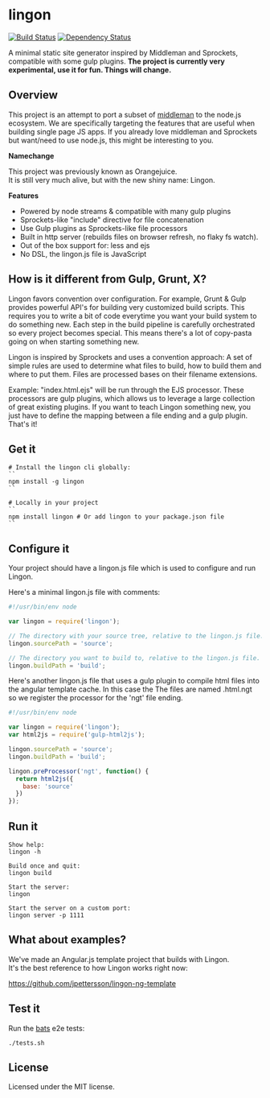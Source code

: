 # lingon 

[![Build Status](https://travis-ci.org/jpettersson/lingon.png?branch=master)](https://travis-ci.org/jpettersson/lingon)
[![Dependency Status](https://david-dm.org/jpettersson/lingon.png)](https://david-dm.org/jpettersson/lingon)

A minimal static site generator inspired by Middleman and Sprockets, compatible with some gulp plugins. **The project is currently very experimental, use it for fun. Things will change.**

## Overview
This project is an attempt to port a subset of [middleman](http://middlemanapp.com) to the node.js ecosystem.
We are specifically targeting the features that are useful when building single page JS apps. If you already love middleman and Sprockets but want/need to use node.js, this might be interesting to you.

**Namechange**

This project was previously known as Orangejuice.<br />
It is still very much alive, but with the new shiny name: Lingon.

**Features**

* Powered by node streams & compatible with many gulp plugins
* Sprockets-like "include" directive for file concatenation
* Use Gulp plugins as Sprockets-like file processors
* Built in http server (rebuilds files on browser refresh, no flaky fs watch).
* Out of the box support for: less and ejs
* No DSL, the lingon.js file is JavaScript

## How is it different from Gulp, Grunt, X?

Lingon favors convention over configuration. For example, Grunt & Gulp provides powerful API's for building very customized build scripts. This requires you to write a bit of code everytime you want your build system to do something new. Each step in the build pipeline is carefully orchestrated so every project becomes special. This means there's a lot of copy-pasta going on when starting something new.

Lingon is inspired by Sprockets and uses a convention approach: A set of simple rules are used to determine what files to build, how to build them and where to put them. Files are processed bases on their filename extensions. 

Example: "index.html.ejs" will be run through the EJS processor. These processors are gulp plugins, which allows us to leverage a large collection of great existing plugins. If you want to teach Lingon something new, you just have to define the mapping between a file ending and a gulp plugin. That's it!

## Get it
```
# Install the lingon cli globally:
``
npm install -g lingon
``

# Locally in your project
``
npm install lingon # Or add lingon to your package.json file
``

```

## Configure it
Your project should have a lingon.js file which is used to configure and run Lingon.

Here's a minimal lingon.js file with comments:

```JavaScript
#!/usr/bin/env node

var lingon = require('lingon');

// The directory with your source tree, relative to the lingon.js file.
lingon.sourcePath = 'source';

// The directory you want to build to, relative to the lingon.js file.
lingon.buildPath = 'build';
```

Here's another lingon.js file that uses a gulp plugin to compile html files into the angular template cache. In this case the The files are named .html.ngt so we register the processor for the 'ngt' file ending.

```JavaScript
#!/usr/bin/env node

var lingon = require('lingon');
var html2js = require('gulp-html2js');

lingon.sourcePath = 'source';
lingon.buildPath = 'build';

lingon.preProcessor('ngt', function() {
  return html2js({
    base: 'source'
  })
});
```

## Run it

```
Show help: 
lingon -h

Build once and quit:
lingon build

Start the server: 
lingon

Start the server on a custom port:
lingon server -p 1111
```

## What about examples?

We've made an Angular.js template project that builds with Lingon.<br />
It's the best reference to how Lingon works right now:

https://github.com/jpettersson/lingon-ng-template

## Test it

Run the [bats](https://github.com/sstephenson/bats) e2e tests:
```
./tests.sh
```

## License
Licensed under the MIT license.
